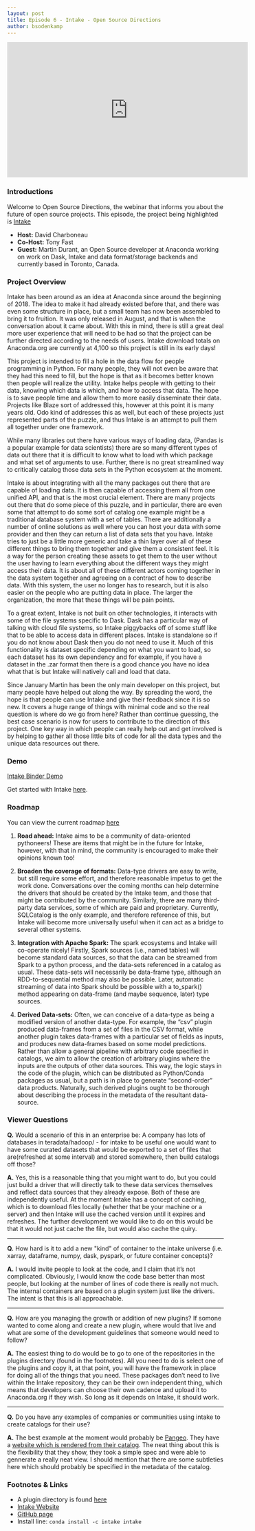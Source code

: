 ```yaml
---
layout: post
title: Episode 6 - Intake - Open Source Directions
author: bsodenkamp
---
```


<iframe width="560" height="315" src="https://www.youtube.com/embed/bwYldBhYNlw" frameborder="0" allow="accelerometer; autoplay; encrypted-media; gyroscope; picture-in-picture" allowfullscreen></iframe>

### Introductions

Welcome to Open Source Directions, the webinar that informs you about the future of open source projects.
This episode, the project being highlighted is [Intake](https://intake.readthedocs.io/en/latest/index.html)

* **Host:** David Charboneau
* **Co-Host:** Tony Fast
* **Guest:** Martin Durant, an Open Source developer at Anaconda working on work on Dask, Intake and data format/storage backends and currently based in Toronto, Canada.

### Project Overview

Intake has been around as an idea at Anaconda since around the beginning of 2018. The idea to make it had already existed before that, and there was even some structure in place, but a small team has now been assembled to bring it to fruition.  It was only released in August, and that is when the conversation about it came about.  With this in mind, there is still a great deal more user experience that will need to be had so that the project can be further directed according to the needs of users.  Intake download totals on Anaconda.org are currently at 4,100 so this project is still in its early days!

This project is intended to fill a hole in the data flow for people programming in Python. For many people, they will not even be aware that they had this need to fill, but the hope is that as it becomes better known then people will realize the utility.  Intake helps people with getting to their data, knowing which data is which, and how to access that data.  The hope is to save people time and allow them to more easily disseminate their data.  Projects like Blaze sort of addressed this, however at this point it is many years old.  Odo kind of addresses this as well, but each of these projects just represented parts of the puzzle, and thus Intake is an attempt to pull them all together under one framework.

While many libraries out there have various ways of loading data, (Pandas is a popular example for data scientists) there are so many different types of data out there that it is difficult to know what to load with which package and what set of arguments to use.  Further, there is no great streamlined way to critically catalog those data sets in the Python ecosystem at the moment.

Intake is about integrating with all the many packages out there that are capable of loading data.  It is then capable of accessing them all from one unified API, and that is the most crucial element.  There are many projects out there that do some piece of this puzzle, and in particular, there are even some that attempt to do some sort of catalog one example might be a traditional database system with a set of tables.  There are additionally a number of online solutions as well where you can host your data with some provider and then they can return a list of data sets that you have.  Intake tries to just be a little more generic and take a thin layer over all of these different things to bring them together and give them a consistent feel.  It is a way for the person creating these assets to get them to the user without the user having to learn everything about the different ways they might access their data.  It is about all of these different actors coming together in the data system together and agreeing on a contract of how to describe data.  With this system, the user no longer has to research, but it is also easier on the people who are putting data in place.  The larger the organization, the more that these things will be pain points.

To a great extent, Intake is not built on other technologies, it interacts with some of the file systems specific to Dask.  Dask has a particular way of talking with cloud file systems, so Intake piggybacks off of some stuff like that to be able to access data in different places.  Intake is standalone so if you do not know about Dask then you do not need to use it.  Much of this functionality is dataset specific depending on what you want to load, so each dataset has its own dependency and for example, if you have a dataset in the .zar format then there is a good chance you have no idea what that is but Intake will natively call and load that data.

Since January Martin has been the only main developer on this project, but many people have helped out along the way.  By spreading the word, the hope is that people can use Intake and give their feedback since it is so new.  It covers a huge range of things with minimal code and so the real question is where do we go from here?  Rather than continue guessing, the best case scenario is now for users to contribute to the direction of this project.  One key way in which people can really help out and get involved is by helping to gather all those little bits of code for all the data types and the unique data resources out there.

### Demo

[Intake Binder Demo](https://mybinder.org/v2/gh/martindurant/intake-release-blog/master?filepath=data_scientist.ipynb)

Get started with Intake [here](https://www.anaconda.com/blog/developer-blog/intake-taking-the-pain-out-of-data-access/).


### Roadmap

You can view the current roadmap [here](https://intake.readthedocs.io/en/latest/roadmap.html)

1. **Road ahead:**  Intake aims to be a community of data-oriented pythoneers! These are items that might be in the future for Intake, however, with that in mind, the community is encouraged to make their opinions known too!

2. **Broaden the coverage of formats:**  Data-type drivers are easy to write, but still require some effort, and therefore reasonable impetus to get the work done. Conversations over the coming months can help determine the drivers that should be created by the Intake team, and those that might be contributed by the community.  Similarly, there are many third-party data services, some of which are paid and proprietary. Currently, SQLCatalog is the only example, and therefore reference of this, but Intake will become more universally useful when it can act as a bridge to several other systems.

3. **Integration with Apache Spark:**  The spark ecosystems and Intake will co-operate nicely! Firstly, Spark sources (i.e., named tables) will become standard data sources, so that the data can be streamed from Spark to a python process, and the data-sets referenced in a catalog as usual. These data-sets will necessarily be data-frame type, although an RDD-to-sequential method may also be possible.  Later, automatic streaming of data into Spark should be possible with a to_spark() method appearing on data-frame (and maybe sequence, later) type sources.

4. **Derived Data-sets:**  Often, we can conceive of a data-type as being a modified version of another data-type. For example, the “csv” plugin produced data-frames from a set of files in the CSV format, while another plugin takes data-frames with a particular set of fields as inputs, and produces new data-frames based on some model predictions.  Rather than allow a general pipeline with arbitrary code specified in catalogs, we aim to allow the creation of arbitrary plugins where the inputs are the outputs of other data sources. This way, the logic stays in the code of the plugin, which can be distributed as Python/Conda packages as usual, but a path is in place to generate “second-order” data products. Naturally, such derived plugins ought to be thorough about describing the process in the metadata of the resultant data-source.

### Viewer Questions

**Q.** Would a scenario of this in an enterprise be: A company has lots of databases in teradata/hadoop/ - for intake to be useful one would want to have some curated datasets that would be exported to a set of files that are(refreshed at some interval) and stored somewhere, then build catalogs off those?

**A.**  Yes, this is a reasonable thing that you might want to do, but you could just build a driver that will directly talk to these data services themselves and reflect data sources that they already expose.  Both of these are independently useful.  At the moment Intake has a concept of caching, which is to download files locally (whether that be your machine or a server) and then Intake will use the cached version until it expires and refreshes.  The further development we would like to do on this would be that it would not just cache the file, but would also cache the quiry.

---

**Q.** How hard is it to add a new "kind" of container to the intake universe (i.e. xarray, dataframe, numpy, dask, pyspark, or future container concepts)?

**A.**   I would invite people to look at the code, and I claim that it’s not complicated.  Obviously, I would know the code base better than most people, but looking at the number of lines of code there is really not much.  The internal containers are based on a plugin system just like the drivers.  The intent is that this is all approachable.

---

**Q.** How are you managing the growth or addition of new plugins?  If somone wanted to come along and create a new plugin, where would that live and what are some of the development guidelines that someone would need to follow?

**A.**  The easiest thing to do would be to go to one of the repositories in the plugins directory (found in the footnotes).  All you need to do is select one of the plugins and copy it, at that point, you will have the framework in place for doing all of the things that you need.  These packages don’t need to live within the Intake repository, they can be their own independent thing, which means that developers can choose their own cadence and upload it to Anaconda.org if they wish.  So long as it depends on Intake, it should work.

---

**Q.** Do you have any examples of companies or communities using intake to create catalogs for their use?

**A.**  The best example at the moment would probably be [Pangeo](https://pangeo.io/).  They have a [website which is rendered from their catalog](http://pangeo.io/catalog.html).  The neat thing about this is the flexibility that they show, they took a simple spec and were able to gennerate a really neat view.  I should mention that there are some subtleties here which should probably be specified in the metadata of the catalog.

### Footnotes & Links

* A plugin directory is found [here](https://intake.readthedocs.io/en/latest/roadmap.html)
* [Intake Website](https://intake.readthedocs.io/en/latest/index.html)
* [GitHub page](https://github.com/ContinuumIO/intake)
* Install line: `conda install -c intake intake`
